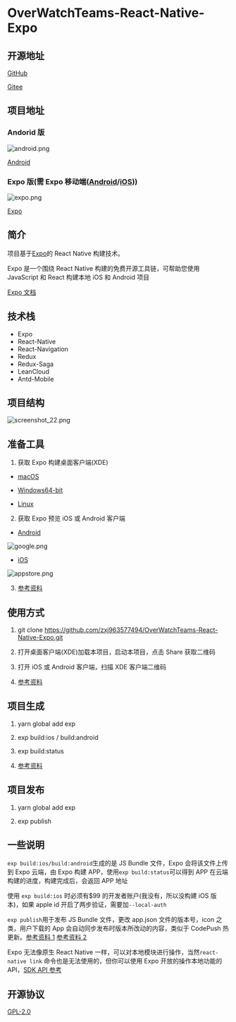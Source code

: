 # OverWatchTeams-React-Native-Expo

## 开源地址

[GitHub](https://github.com/zxj963577494/OverWatchTeams-React-Native-Expo)

[Gitee](https://gitee.com/zhengxujiang/OverWatchTeams-React-Redux-Native)

## 项目地址

### Andorid 版

![android.png](https://i.loli.net/2017/12/30/5a47184bb539c.png)

[Android](https://fir.im/yg3w)

### Expo 版(需 Expo 移动端([Android](https://play.google.com/store/apps/details?id=host.exp.exponent)/[iOS](https://itunes.com/apps/exponent)))

![expo.png](https://i.loli.net/2017/12/30/5a47184bb1438.png)

[Expo](https://exp.host/@linq/OverWatchTeams)

## 简介

项目基于[Expo](https://expo.io/)的 React Native 构建技术。

Expo 是一个围绕 React Native 构建的免费开源工具链，可帮助您使用 JavaScript 和 React 构建本地 iOS 和 Android 项目

[Expo 文档](https://docs.expo.io/versions/latest/index.html)

## 技术栈

* Expo
* React-Native
* React-Navigation
* Redux
* Redux-Saga
* LeanCloud
* Antd-Mobile

## 项目结构

![screenshot_22.png](https://i.loli.net/2017/12/30/5a471b6bc4ea1.png)

## 准备工具

1. 获取 Expo 构建桌面客户端(XDE)

* [macOS](https://xde-updates.exponentjs.com/download/mac)

* [Windows64-bit](https://xde-updates.exponentjs.com/download/win32)

* [Linux](https://xde-updates.exponentjs.com/download/linux-x86_64)

2. 获取 Expo 预览 iOS 或 Android 客户端

* [Android](https://play.google.com/store/apps/details?id=host.exp.exponent)

![google.png](https://i.loli.net/2017/12/30/5a47184bb7ee3.png)

* [iOS](https://itunes.com/apps/exponent)

![appstore.png](https://i.loli.net/2017/12/30/5a47184bb675c.png)

3. [参考资料](https://docs.expo.io/versions/latest/introduction/installation.html)

## 使用方式

1. git clone https://github.com/zxj963577494/OverWatchTeams-React-Native-Expo.git

2. 打开桌面客户端(XDE)加载本项目，启动本项目，点击 Share 获取二维码

3. 打开 iOS 或 Android 客户端，扫描 XDE 客户端二维码

4. [参考资料](https://docs.expo.io/versions/latest/introduction/xde-tour.html)

## 项目生成

1. yarn global add exp

2. exp build:ios / build:android

3. exp build:status

4. [参考资料](https://docs.expo.io/versions/latest/guides/exp-cli.html)

## 项目发布

1. yarn global add exp

2. exp publish

## 一些说明

`exp build:ios/build:android`生成的是 JS Bundle 文件，Expo 会将该文件上传到 Expo 云端，由 Expo 构建 APP，使用`exp build:status`可以得到 APP 在云端构建的进度，构建完成后，会返回 APP 地址

使用 `exp build:ios` 时必须有$99 的开发者账户(我没有，所以没构建 iOS 版本)，如果 apple id 开启了两步验证，需要加`--local-auth`

`exp publish`用于发布 JS Bundle 文件，更改 app.json 文件的版本号，icon 之类，用户下载的 App 会自动同步发布时版本所改动的内容，类似于 CodePush 热更新。[参考资料 1](https://docs.expo.io/versions/latest/guides/publishing.html) [参考资料 2](https://docs.expo.io/versions/latest/guides/offline-support.html)

Expo 无法像原生 React Native 一样，可以对本地模块进行操作，当然`react-native link` 命令也是无法使用的，但你可以使用 Expo 开放的操作本地功能的 API，[SDK API 参考](https://docs.expo.io/versions/latest/sdk/index.html)

## 开源协议

[GPL-2.0](./LICENSE)
